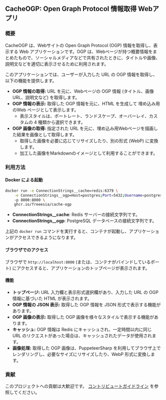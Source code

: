 ## CacheOGP: Open Graph Protocol 情報取得 Webアプリ

### 概要

CacheOGP は、Webサイトの Open Graph Protocol (OGP) 情報を取得し、表示する Web アプリケーションです。OGP は、Webページが持つ概要情報をまとめたもので、ソーシャルメディアなどで共有されたときに、タイトルや画像、説明文などを適切に表示させるために利用されます。

このアプリケーションでは、ユーザーが入力した URL の OGP 情報を取得し、以下の機能を提供します。

* **OGP 情報の取得:** URL を元に、Webページの OGP 情報 (タイトル、画像 URL、説明文など) を取得します。
* **OGP 情報の表示:** 取得した OGP 情報を元に、HTML を生成して 埋め込み用のWeb ページとして表示します。
    * 表示スタイルは、ポートレート、ランドスケープ、オーバーレイ、カスタムの 4 種類から選択できます。
* **OGP 画像の取得:** 指定された URL を元に、埋め込み用Webページを描画した結果を画像として取得します。
    * 取得した画像を必要に応じてリサイズしたり、別の形式 (WebP) に変換します。
    * 加工した画像をMarkdownのイメージとして利用することができます。

### 利用方法

#### Docker による起動

```bash
docker run -e ConnectionStrings__cache=redis:6379 \
    -e ConnectionStrings__ogp=Host=postgres;Port=5432;Username=postgres;Password=pass;Database=ogp \
    -p 8000:8000 \
    ghcr.io/freeesia/cache-ogp
```

* **ConnectionStrings__cache**: Redis サーバーの接続文字列です。
* **ConnectionStrings__ogp**: PostgreSQL データベースの接続文字列です。

上記の `docker run` コマンドを実行すると、コンテナが起動し、アプリケーションがアクセスできるようになります。

#### ブラウザでのアクセス

ブラウザで `http://localhost:8000` (または、コンテナがバインドしているポート) にアクセスすると、アプリケーションのトップページが表示されます。

#### 機能

* **トップページ:** URL 入力欄と表示形式選択欄があり、入力した URL の OGP 情報に基づいた HTML が表示されます。
* **OGP 情報の JSON 表示:** 取得した OGP 情報を JSON 形式で表示する機能があります。
* **OGP 画像の表示:** 取得した OGP 画像を様々なスタイルで表示する機能があります。
* **キャッシュ:** OGP 情報は Redis にキャッシュされ、一定時間以内に同じ URL のリクエストがあった場合は、キャッシュされたデータが使用されます。
* **画像処理:** 取得した OGP 画像は、PuppeteerSharp を利用してブラウザ上でレンダリングし、必要なサイズにリサイズしたり、WebP 形式に変換します。

### 貢献

このプロジェクトへの貢献は大歓迎です。
[コントリビュートガイドライン](CODE_OF_CONDUCT.md) を参照してください。
